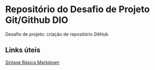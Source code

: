 # Repositório do Desafio de Projeto Git/Github DIO
Desafio de projeto: criação de repositório GitHub

## Links úteis
[Sintaxe Básica Markdown](https://www.markdownguide.org/basic-syntax/)
